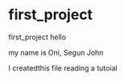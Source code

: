 # first_project
first_project
hello

my name is Oni, Segun John

I createdthis file reading a tutoial
